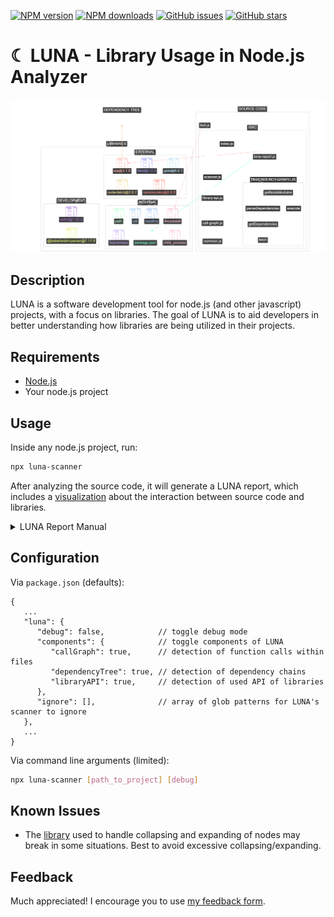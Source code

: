 
[![NPM version](https://img.shields.io/npm/v/luna-scanner)](https://www.npmjs.com/package/luna-scanner)
[![NPM downloads](https://img.shields.io/npm/dw/luna-scanner)](https://www.npmjs.com/package/luna-scanner)
[![GitHub issues](https://img.shields.io/github/issues/royvandijk06/luna)](https://github.com/royvandijk06/luna/issues)
[![GitHub stars](https://img.shields.io/github/stars/royvandijk06/luna)](https://github.com/royvandijk06/luna/stargazers)


# ☾ LUNA - Library Usage in Node.js Analyzer

<center><img src="luna.png" alt="luna"></center>

## Description
LUNA is a software development tool for node.js (and other javascript) projects, with a focus on libraries. The goal of LUNA is to aid developers in better understanding how libraries are being utilized in their projects.

## Requirements
 * [Node.js](https://nodejs.org/en/)
 * Your node.js project

## Usage
Inside any node.js project, run:
```bash
npx luna-scanner
```
After analyzing the source code, it will generate a LUNA report, which includes a [visualization](https://raw.githubusercontent.com/royvandijk06/luna/main/luna.png) about the interaction between source code and libraries.

<details>
 <summary>LUNA Report Manual</summary>
 
 * Drag (click and hold) the mouse to pan around or move nodes around
 * Use the mouse wheel to zoom in or out
 * Hovering over a node will display information on the bottom left and highlight connected nodes
 * Using Shift + Click on a node will lock it, so that focus remains on this node (Shift + Click node again to unlock)
 * Double Click nodes or groups in the graph or menu to collapse/expand them
 * Use the menu on the left to manipulate the graph:
    1. Adjust the scale of the graph / space between nodes
    2. Adjust the layout of the graph / position of the nodes
    3. Hide a selection of nodes (representing libraries or files)
    4. Highlight a selection of nodes (representing libraries or files)
 * Hover your mouse above menu items to find more information about their functionality
</details>

## Configuration
Via `package.json` (defaults):
```
{
   ...
   "luna": {
      "debug": false,            // toggle debug mode
      "components": {            // toggle components of LUNA
         "callGraph": true,      // detection of function calls within files
         "dependencyTree": true, // detection of dependency chains
         "libraryAPI": true,     // detection of used API of libraries
      },
      "ignore": [],              // array of glob patterns for LUNA's scanner to ignore
   },
   ...
}
```
Via command line arguments (limited):
```bash
npx luna-scanner [path_to_project] [debug]
```

## Known Issues
 * The [library](https://github.com/iVis-at-Bilkent/cytoscape.js-expand-collapse) used to handle collapsing and expanding of nodes may break in some situations. Best to avoid excessive collapsing/expanding.
 
## Feedback
Much appreciated!
I encourage you to use [my feedback form](https://forms.gle/EcxLY7EsepptZ7Mn8).
